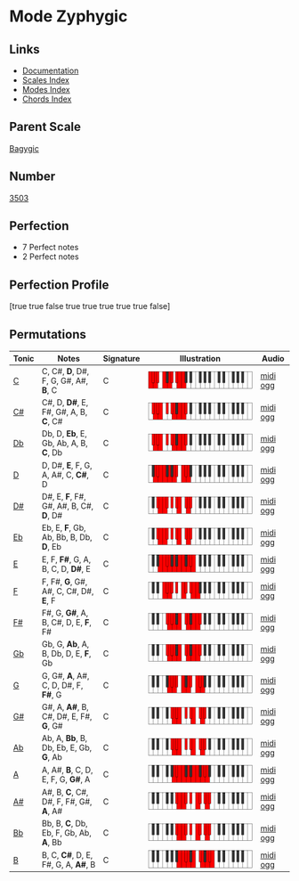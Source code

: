 # Mode Zyphygic

## Links

- [Documentation](index.md)
- [Scales Index](Scales.md)
- [Modes Index](Modes.md)
- [Chords Index](Chords.md)

## Parent Scale

[Bagygic](ScaleBagygic.md)

## Number

[3503](https://ianring.com/musictheory/scales/3503)

## Perfection

- 7 Perfect notes
- 2 Perfect notes

## Perfection Profile

[true true false true true true true true false]

## Permutations

| Tonic | Notes | Signature | Illustration | Audio |
|-------|-------|-----------|--------------|-------|
| [C](ModeCNaturalZyphygic.md) | C, C#, **D**, D#, F, G, G#, A#, **B**, C | C | ![CNaturalZyphygic](ModeCNaturalZyphygic.png) | [midi](ModeCNaturalZyphygic.mid) [ogg](ModeCNaturalZyphygic.ogg) |
| [C#](ModeCSharpZyphygic.md) | C#, D, **D#**, E, F#, G#, A, B, **C**, C# | C | ![CSharpZyphygic](ModeCSharpZyphygic.png) | [midi](ModeCSharpZyphygic.mid) [ogg](ModeCSharpZyphygic.ogg) |
| [Db](ModeDFlatZyphygic.md) | Db, D, **Eb**, E, Gb, Ab, A, B, **C**, Db | C | ![DFlatZyphygic](ModeDFlatZyphygic.png) | [midi](ModeDFlatZyphygic.mid) [ogg](ModeDFlatZyphygic.ogg) |
| [D](ModeDNaturalZyphygic.md) | D, D#, **E**, F, G, A, A#, C, **C#**, D | C | ![DNaturalZyphygic](ModeDNaturalZyphygic.png) | [midi](ModeDNaturalZyphygic.mid) [ogg](ModeDNaturalZyphygic.ogg) |
| [D#](ModeDSharpZyphygic.md) | D#, E, **F**, F#, G#, A#, B, C#, **D**, D# | C | ![DSharpZyphygic](ModeDSharpZyphygic.png) | [midi](ModeDSharpZyphygic.mid) [ogg](ModeDSharpZyphygic.ogg) |
| [Eb](ModeEFlatZyphygic.md) | Eb, E, **F**, Gb, Ab, Bb, B, Db, **D**, Eb | C | ![EFlatZyphygic](ModeEFlatZyphygic.png) | [midi](ModeEFlatZyphygic.mid) [ogg](ModeEFlatZyphygic.ogg) |
| [E](ModeENaturalZyphygic.md) | E, F, **F#**, G, A, B, C, D, **D#**, E | C | ![ENaturalZyphygic](ModeENaturalZyphygic.png) | [midi](ModeENaturalZyphygic.mid) [ogg](ModeENaturalZyphygic.ogg) |
| [F](ModeFNaturalZyphygic.md) | F, F#, **G**, G#, A#, C, C#, D#, **E**, F | C | ![FNaturalZyphygic](ModeFNaturalZyphygic.png) | [midi](ModeFNaturalZyphygic.mid) [ogg](ModeFNaturalZyphygic.ogg) |
| [F#](ModeFSharpZyphygic.md) | F#, G, **G#**, A, B, C#, D, E, **F**, F# | C | ![FSharpZyphygic](ModeFSharpZyphygic.png) | [midi](ModeFSharpZyphygic.mid) [ogg](ModeFSharpZyphygic.ogg) |
| [Gb](ModeGFlatZyphygic.md) | Gb, G, **Ab**, A, B, Db, D, E, **F**, Gb | C | ![GFlatZyphygic](ModeGFlatZyphygic.png) | [midi](ModeGFlatZyphygic.mid) [ogg](ModeGFlatZyphygic.ogg) |
| [G](ModeGNaturalZyphygic.md) | G, G#, **A**, A#, C, D, D#, F, **F#**, G | C | ![GNaturalZyphygic](ModeGNaturalZyphygic.png) | [midi](ModeGNaturalZyphygic.mid) [ogg](ModeGNaturalZyphygic.ogg) |
| [G#](ModeGSharpZyphygic.md) | G#, A, **A#**, B, C#, D#, E, F#, **G**, G# | C | ![GSharpZyphygic](ModeGSharpZyphygic.png) | [midi](ModeGSharpZyphygic.mid) [ogg](ModeGSharpZyphygic.ogg) |
| [Ab](ModeAFlatZyphygic.md) | Ab, A, **Bb**, B, Db, Eb, E, Gb, **G**, Ab | C | ![AFlatZyphygic](ModeAFlatZyphygic.png) | [midi](ModeAFlatZyphygic.mid) [ogg](ModeAFlatZyphygic.ogg) |
| [A](ModeANaturalZyphygic.md) | A, A#, **B**, C, D, E, F, G, **G#**, A | C | ![ANaturalZyphygic](ModeANaturalZyphygic.png) | [midi](ModeANaturalZyphygic.mid) [ogg](ModeANaturalZyphygic.ogg) |
| [A#](ModeASharpZyphygic.md) | A#, B, **C**, C#, D#, F, F#, G#, **A**, A# | C | ![ASharpZyphygic](ModeASharpZyphygic.png) | [midi](ModeASharpZyphygic.mid) [ogg](ModeASharpZyphygic.ogg) |
| [Bb](ModeBFlatZyphygic.md) | Bb, B, **C**, Db, Eb, F, Gb, Ab, **A**, Bb | C | ![BFlatZyphygic](ModeBFlatZyphygic.png) | [midi](ModeBFlatZyphygic.mid) [ogg](ModeBFlatZyphygic.ogg) |
| [B](ModeBNaturalZyphygic.md) | B, C, **C#**, D, E, F#, G, A, **A#**, B | C | ![BNaturalZyphygic](ModeBNaturalZyphygic.png) | [midi](ModeBNaturalZyphygic.mid) [ogg](ModeBNaturalZyphygic.ogg) |
